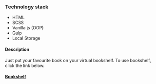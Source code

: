 ### Technology stack
 - HTML
 - SCSS
 - Vanilla.js (OOP)
 - Gulp
 - Local Storage
 
#### Description
Just put your favourite book on your virtual bookshelf. To use bookshelf, click the link below.
#### [Bookshelf](https://adriantech.github.io/bookshelf/)
